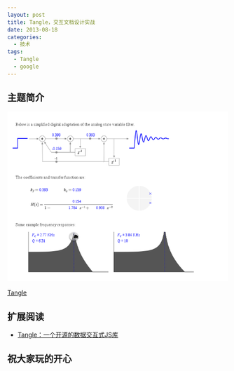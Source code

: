 ```yaml
---
layout: post
title: Tangle，交互文档设计实战
date: 2013-08-18
categories:
  - 技术
tags:
  - Tangle
  - google
---
```

## 主题简介
[![Tangle](/img/article/2013-08/24-04.png)](http://worrydream.com/Tangle/‎)

[Tangle](http://worrydream.com/Tangle/)

## 扩展阅读

* [Tangle：一个开源的数据交互式JS库](http://www.csdn.net/article/2013-07-09/2816165-tangle-is-a-javascript)

## 祝大家玩的开心


